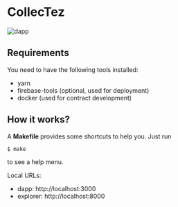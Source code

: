 # CollecTez

![dapp](https://github.com/catsoap/collec-tez/workflows/dapp/badge.svg)

## Requirements

You need to have the following tools installed:

- yarn
- firebase-tools (optional, used for deployment)
- docker (used for contract development)

## How it works?

A **Makefile** provides some shortcuts to help you. Just run

```bash
$ make
```

to see a help menu.

Local URLs:

- dapp: http://localhost:3000
- explorer: http://localhost:8000
